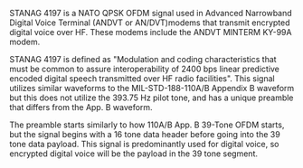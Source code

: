 STANAG 4197 is a NATO QPSK OFDM signal used in Advanced Narrowband Digital Voice Terminal (ANDVT or AN/DVT)modems that transmit encrypted digital voice over HF. These modems include the ANDVT MINTERM KY-99A modem.

STANAG 4197 is defined as "Modulation and coding characteristics that must be common to assure interoperability of 2400 bps linear predictive encoded digital speech transmitted over HF radio facilities". This signal utilizes similar waveforms to the MIL-STD-188-110A/B Appendix B waveform but this does not utilize the 393.75 Hz pilot tone, and has a unique preamble that differs from the App. B waveform.

The preamble starts similarly to how 110A/B App. B 39-Tone OFDM starts, but the signal begins with a 16 tone data header before going into the 39 tone data payload. This signal is predominantly used for digital voice, so encrypted digital voice will be the payload in the 39 tone segment.